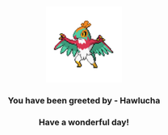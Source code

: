 <p align="center">
    <img src="https://raw.githubusercontent.com/PokeAPI/sprites/master/sprites/pokemon/701.png" width="150" height="150">
</p>
<h3 align="center">You have been greeted by - <b>Hawlucha</b></h3>
<h3 align="center">Have a wonderful day!</h3>
